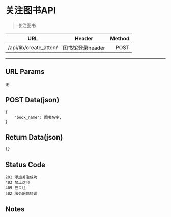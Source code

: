 # 关注图书API

> 关注图书

| URL |  Header | Method |
| ------------- |:-------------:| -----:|
|  /api/lib/create_atten/ | 图书馆登录header | POST |

<hr/>

## URL Params

    无

## POST Data(json)

    {
        "book_name": 图书名字,
    }

## Return Data(json)

    {}

## Status Code

    201 添加关注成功
    403 禁止访问
    409 已关注
    502 服务器端错误

## Notes
